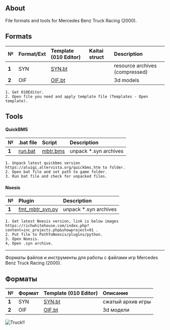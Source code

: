 ## About
File formats and tools for Mercedes Benz Truck Racing (2000).

## Formats
| № | Format/Ext  | Template (010 Editor) |  Kaitai struct | Description   |
| :-- | :------- | :-- |  :-- | :-- |
|  **1**  | SYN |  [SYN.bt](https://github.com/AlexKimov/MBTR-file-formats/blob/master/templates/010editor/SYN.bt) |  | resource archives (compressed) |
|  **2**  | OIF |  [OIF.bt](https://github.com/AlexKimov/MBTR-file-formats/blob/master/templates/010editor/OIF.bt) |  | 3d models |

    1. Get 010Editor.
    2. Open file you need and apply template file (Templates - Open template).

## Tools

#### QuickBMS 

| № | .bat file | Script  | Description   |
| :-- | :------- | :-------  | :-- |
|  **1**  | [run.bat](https://github.com/AlexKimov/MBTR-file-formats/blob/master/scripts/bms/run.bat) | [mbtr.bms](https://github.com/AlexKimov/MBTR-file-formats/blob/master/scripts/bms/mbtr.bms)  | unpack *.syn archives |

    1. Unpack latest quickbms version https://aluigi.altervista.org/quickbms.htm to folder.
    2. Open bat file and set path to game folder.
    3. Run bat file and check for unpacked files.
    
#### Noesis

| № | Plugin | Description   |
| :-- | :------- | :-------  | 
|  **1**  | [fmt_mbtr_syn.py](https://github.com/AlexKimov/MBTR-file-formats/blob/master/plugins/noesis/fmt_mbtr_syn.py)  | unpack *.syn archives |

    1. Get latest Noesis version, link is below images https://richwhitehouse.com/index.php?content=inc_projects.php&showproject=91 .
    2. Put file to PathToNoesis/plugins/python.
    3. Open Noesis. 
    4, Open .syn archive.
        
----

Форматы файлов и инструменты для работы с файлами игр Mercedes Benz Truck Racing (2000).

## Форматы
| № | Формат | Template (010 Editor) | Описание   |
| :-- | :------- | :-- |  :-- | 
|  **1**  | SYN |  [SYN.bt](https://github.com/AlexKimov/MBTR-file-formats/blob/master/templates/010editor/SYN.bt) |  сжатый архив игры |
|  **2**  | OIF |  [OIF.bt](https://github.com/AlexKimov/MBTR-file-formats/blob/master/templates/010editor/OIF.bt) |  3d модели |

![Truck!!](truck.gif)